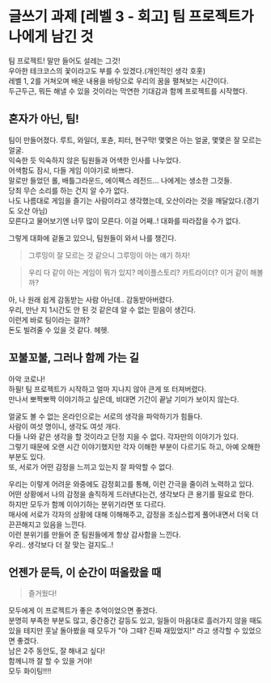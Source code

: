 # 글쓰기 과제 [레벨 3 - 회고] 팀 프로젝트가 나에게 남긴 것

팀 프로젝트! 말만 들어도 설레는 그것!<br />
우아한 테크코스의 꽃이라고도 부를 수 있겠다.(개인적인 생각 호홋)<br />
레벨 1, 2를 거쳐오며 배운 내용을 바탕으로 우리의 꿈을 펼쳐보는 시간이다.<br />
두근두근, 뭐든 해낼 수 있을 것이라는 막연한 기대감과 함께 프로젝트를 시작했다.<br />

## 혼자가 아닌, 팀!

팀이 만들어졌다. 루트, 와일더, 포츈, 피터, 현구막! 몇몇은 아는 얼굴, 몇몇은 잘 모르는 얼굴.<br />
익숙한 듯 익숙하지 않은 팀원들과 어색한 인사를 나누었다.<br />
어색함도 잠시, 다들 게임 이야기로 바쁘다. <br />
말로만 들었던 롤, 배틀그라운드, 에이펙스 레전드... 나에게는 생소한 그것들.<br />
당최 무슨 소리를 하는 건지 알 수가 없다. <br />
나도 나름대로 게임을 즐기는 사람이라고 생각했는데, 오산이라는 것을 깨달았다.(경기도 오산 아님) <br />
모른다고 물어보기엔 너무 많이 모른다. 이걸 어째..! 대화를 따라잡을 수가 없다.<br />

그렇게 대화에 겉돌고 있으니, 팀원들이 와서 나를 챙긴다. <br />

> 그루밍이 잘 모르는 것 같으니 그루밍이 아는 얘기 하자!

> 우리 다 같이 아는 게임이 뭐가 있지? 메이플스토리? 카트라이더? 이거 같이 해볼까?

아, 나 원래 쉽게 감동받는 사람 아닌데.. 감동받아버렸다. <br />
우리, 만난 지 1시간도 안 된 것 같은데 알 수 없는 믿음이 생긴다.<br />
이런게 바로 팀이라는 걸까? <br />
돈도 빌려줄 수 있을 것 같다. 헤헷.<br />

## 꼬불꼬불, 그러나 함께 가는 길

아악 코로나!<br />
하필! 팀 프로젝트가 시작하고 얼마 지나지 않아 큰게 또 터져버렸다.<br />
만나서 뽀짝뽀짝 이야기하고 싶은데, 비대면 기간이 끝날 기미가 보이지 않는다.<br />

얼굴도 볼 수 없는 온라인으로는 서로의 생각을 파악하기가 힘들다.<br />
사람이 여섯 명이니, 생각도 여섯 개다. <br />
다들 나와 같은 생각을 할 것이라고 단정 지을 수 없다. 각자만의 이야기가 있다. <br />
그렇기 때문에 오랜 시간 이야기했지만 각자 이해한 부분이 다르기도 하고, 아예 오해한 부분도 있다.<br />
또, 서로가 어떤 감정을 느끼고 있는지 잘 파악할 수 없다.<br />

우리는 이렇게 어려운 와중에도 감정회고를 통해, 이런 간극을 줄이려 노력하고 있다.<br />
어떤 상황에서 나의 감정을 솔직하게 드러낸다는건, 생각보다 큰 용기를 필요로 한다.<br />
하지만 모두가 함께 이야기하는 분위기라면 또 다르다.<br />
매사에 서로가 각자의 상황에 대해 이해해주고, 감정을 조심스럽게 풀어내면서 더욱 더 끈끈해지고 있음을 느낀다.<br />
이런 분위기를 만들어 준 팀원들에게 항상 감사함을 느낀다. <br />
우리.. 생각보다 더 잘 맞는 걸지도..! <br />

## 언젠가 문득, 이 순간이 떠올랐을 때

> 즐거웠다!

모두에게 이 프로젝트가 좋은 추억이었으면 좋겠다.<br />
분명히 부족한 부분도 많고, 중간중간 갈등도 있고, 일들이 마음대로 흘러가지 않을 때도 있을 테지만 훗날 돌아봤을 때 모두가 "아 그때? 진짜 재밌었지!" 라고 생각할 수 있었으면 좋겠다.<br />
남은 2주 동안도, 잘 해내고 싶다! <br />
함께니까 잘 할 수 있을 거야!<br />
모두 화이팅!!!!
